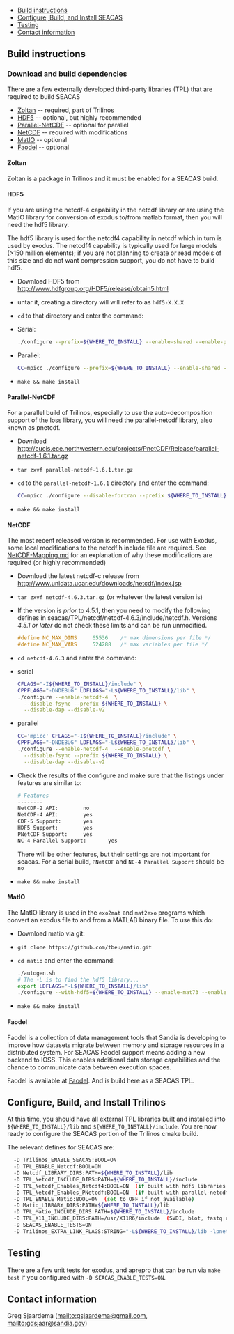 *  [Build instructions](#build-instructions)
*  [Configure, Build, and Install SEACAS](#configure-build-and-install-seacas)
*  [Testing](#testing)
*  [Contact information](#contact-information)

## Build instructions

### Download and build dependencies

There are a few externally developed third-party libraries (TPL) that are required to
build SEACAS

*  [Zoltan](#zoltan) -- required, part of Trilinos
*  [HDF5](#hdf5) -- optional, but highly recommended
*  [Parallel-NetCDF](#parallel-netcdf) -- optional for parallel
*  [NetCDF](#netcdf) -- required with modifications
*  [MatIO](#matio) -- optional
*  [Faodel](#faodel) -- optional

#### Zoltan
Zoltan is a package in Trilinos and it must be enabled for a SEACAS build.

#### HDF5

If you are using the netcdf-4 capability in the netcdf library or are
using the MatIO library for conversion of exodus to/from matlab
format, then you will need the hdf5 library.

The hdf5 library is used for the netcdf4 capability in netcdf which in
turn is used by exodus.  The netcdf4 capability is typically used for
large models (>150 million elements); if you are not planning to
create or read models of this size and do not want compression
support, you do not have to build hdf5.

*  Download HDF5 from <http://www.hdfgroup.org/HDF5/release/obtain5.html>

*  untar it, creating a directory will will refer to as `hdf5-X.X.X`

*  `cd` to that directory and enter the command:

  *  Serial:
       ```bash
       ./configure --prefix=${WHERE_TO_INSTALL} --enable-shared --enable-production --enable-debug=no --enable-static-exec
       ```

  *  Parallel:
       ```bash
       CC=mpicc ./configure --prefix=${WHERE_TO_INSTALL} --enable-shared --enable-production --enable-debug=no --enable-static-exec --enable-parallel
       ```

  *  `make && make install`

#### Parallel-NetCDF
  For a parallel build of Trilinos, especially to use the
  auto-decomposition support of the Ioss library, you will need the
  parallel-netcdf library, also known as pnetcdf.

*  Download <http://cucis.ece.northwestern.edu/projects/PnetCDF/Release/parallel-netcdf-1.6.1.tar.gz>

*  `tar zxvf parallel-netcdf-1.6.1.tar.gz`

*  `cd` to the `parallel-netcdf-1.6.1` directory and enter the command:
    ```bash
    CC=mpicc ./configure --disable-fortran --prefix ${WHERE_TO_INSTALL}
    ```

*  `make && make install`

#### NetCDF
The most recent released version is recommended. For use with Exodus, some local modifications to the netcdf.h include file are required.  See [NetCDF-Mapping.md](NetCDF-Mapping.md) for an explanation of why these modifications are required (or highly recommended)

*  Download the latest netcdf-c release from <http://www.unidata.ucar.edu/downloads/netcdf/index.jsp>

*  `tar zxvf netcdf-4.6.3.tar.gz`  (or whatever the latest version is)

*  If the version is *prior* to 4.5.1, then you need to modify the
   following defines in
   seacas/TPL/netcdf/netcdf-4.6.3/include/netcdf.h.  Versions *4.5.1 or
   later* do not check these limits and can be run unmodified.

    ```c
    #define NC_MAX_DIMS     65536    /* max dimensions per file */
    #define NC_MAX_VARS     524288   /* max variables per file */
    ```

*  `cd netcdf-4.6.3` and enter the command:

  *  serial
      ```bash
      CFLAGS="-I${WHERE_TO_INSTALL}/include" \
      CPPFLAGS="-DNDEBUG" LDFLAGS="-L${WHERE_TO_INSTALL}/lib" \
      ./configure --enable-netcdf-4  \
        --disable-fsync --prefix ${WHERE_TO_INSTALL} \
        --disable-dap --disable-v2
      ```

  *  parallel
      ```bash
      CC='mpicc' CFLAGS="-I${WHERE_TO_INSTALL}/include" \
      CPPFLAGS="-DNDEBUG" LDFLAGS="-L${WHERE_TO_INSTALL}/lib" \
      ./configure --enable-netcdf-4  --enable-pnetcdf \
        --disable-fsync --prefix ${WHERE_TO_INSTALL} \
        --disable-dap --disable-v2
      ```

*  Check the results of the configure and make sure that the listings
   under features are similar to:

   ```bash
   # Features
   --------
   NetCDF-2 API:        no
   NetCDF-4 API:        yes
   CDF-5 Support:       yes
   HDF5 Support:        yes
   PNetCDF Support:     yes
   NC-4 Parallel Support:       yes
   ```
   There will be other features, but their settings are not important
   for seacas. For a serial build, `PNetCDF` and `NC-4 Parallel Support`
   should be `no`

*  `make && make install`

#### MatIO
The MatIO library is used in the `exo2mat` and `mat2exo` programs which convert an exodus file to and from a MATLAB binary file.  To use this do:

*  Download matio via git:

*  `git clone https://github.com/tbeu/matio.git`

*  `cd matio` and enter the command:
   ```bash
   ./autogen.sh
   # The -L is to find the hdf5 library...
   export LDFLAGS="-L${WHERE_TO_INSTALL}/lib"
   ./configure --with-hdf5=${WHERE_TO_INSTALL} --enable-mat73 --enable-shared --prefix=${WHERE_TO_INSTALL}
   ```

*  `make && make install`

#### Faodel
Faodel is a collection of data management tools that Sandia is developing to improve how datasets migrate between memory and storage resources in a distributed system. For SEACAS Faodel support means adding a new backend to IOSS. This enables additional data storage capabilities and the chance to communicate data between execution spaces.

Faodel is available at [Faodel](https://github.com/faodel/faodel). And is build here as a SEACAS TPL.

## Configure, Build, and Install Trilinos
At this time, you should have all external TPL libraries built and
installed into `${WHERE_TO_INSTALL}/lib` and `${WHERE_TO_INSTALL}/include`. You are now ready
to configure the SEACAS portion of the Trilinos cmake build.

The relevant defines for SEACAS are:
```bash
  -D Trilinos_ENABLE_SEACAS:BOOL=ON
  -D TPL_ENABLE_Netcdf:BOOL=ON
  -D Netcdf_LIBRARY_DIRS:PATH=${WHERE_TO_INSTALL}/lib
  -D TPL_Netcdf_INCLUDE_DIRS:PATH=${WHERE_TO_INSTALL}/include
  -D TPL_Netcdf_Enables_Netcdf4:BOOL=ON  (if built with hdf5 libraries which give netcdf-4 capability)
  -D TPL_Netcdf_Enables_PNetcdf:BOOL=ON  (if built with parallel-netcdf which gives parallel I/O capability)
  -D TPL_ENABLE_Matio:BOOL=ON  (set to OFF if not available)
  -D Matio_LIBRARY_DIRS:PATH=${WHERE_TO_INSTALL}/lib
  -D TPL_Matio_INCLUDE_DIRS:PATH=${WHERE_TO_INSTALL}/include
  -D TPL_X11_INCLUDE_DIRS:PATH=/usr/X11R6/include  (SVDI, blot, fastq require X11 includes and libs)
  -D SEACAS_ENABLE_TESTS=ON
  -D Trilinos_EXTRA_LINK_FLAGS:STRING="-L${WHERE_TO_INSTALL}/lib -lpnetcdf -lhdf5_hl -lhdf5 -lz"
```

## Testing
There are a few unit tests for exodus, and aprepro that can be run via `make test` if you configured with `-D SEACAS_ENABLE_TESTS=ON`.

## Contact information

 Greg Sjaardema  (<mailto:gsjaardema@gmail.com>, <mailto:gdsjaar@sandia.gov>)
